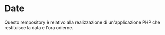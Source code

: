 # Date
Questo rempository è relativo alla realizzazione di un'applicazione PHP che restituisce la data e l'ora odierne.
